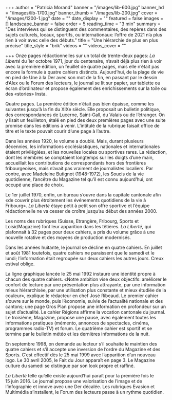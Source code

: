+++
author = "Patricia Morand"
banner = "/images/lib-600.jpg"
banner_hd = "/images/lib-1700.jpg"
banner_thumb = "/images/lib-200.jpg"
cover = "/images/1200-1.jpg"
date = ""
date_display = ""
featured = false
images = []
landscape_banner = false
order = 5
reading_time = "3 min"
summary = "Des interviews qui se distinguent des commentaires, des repères dans des sujets culturels, locaux, sportifs, ou internationaux: l’offre de 2021 n’a plus rien à voir avec celle des débuts."
title = "Une hiérarchie de plus en plus précise"
title_style = "brik"
videos = ""
videos_cover = ""

+++
Onze pages rédactionnelles sur un total de trente-deux pages: _La Liberté_ du 1er octobre 1971, jour du centenaire, n’avait déjà plus rien à voir avec la première édition, un feuillet de quatre pages, mais elle n’était pas encore la formule à quatre cahiers distincts. Aujourd’hui, de la plage de vie en pied de Une à la Der avec son mot de la fin, en passant par le dessin d’Alex ou le Forum des lecteurs, le journal se lit sur papier, sur tablette ou écran d’ordinateur et propose également des enrichissements sur la toile ou des «stories» Insta.

Quatre pages. La première édition n’était pas bien épaisse, comme les suivantes jusqu’à la fin du XIXe siècle. Elle proposait un bulletin politique, des correspondances de Lucerne, Saint-Gall, du Valais ou de l’étranger. On y lisait un feuilleton, étalé en pied des deux premières pages avec une suite promise dans les éditions à venir. L’intitulé de la rubrique faisait office de titre et le texte pouvait courir d’une page à l’autre.

Dans les années 1920, le volume a doublé. Mais, durant plusieurs décennies, les informations ecclésiastiques, nationales et internationales étaient privilégiées, et les nouvelles locales ou sportives rares. La rédaction, dont les membres se comptaient longtemps sur les doigts d’une main, accueillait les contributions de correspondants hors des frontières fribourgeoises, mais n’avait pas vraiment de journalistes localiers. Par contre, avec Madeleine Butignot (1948-1972), les Soucis de la vie quotidienne, l’ancêtre du Magazine tel qu’il est connu aujourd’hui, ont occupé une place de choix.

Le 1er juillet 1970, enfin, un bureau s’ouvre dans la capitale cantonale afin «de couvrir plus étroitement les événements quotidiens de la vie à Fribourg». _La Liberté_ étaye petit à petit son offre sportive et l’équipe rédactionnelle ne va cesser de croître jusqu’au début des années 2000.

Les noms des rubriques (Suisse, Etrangère, Fribourg, Sports et Loisir/Magazine) font leur apparition dans les têtières. _La Liberté_, qui plafonnait à 32 pages pour deux cahiers, a pris du volume grâce à une nouvelle rotative et des moyens de production modernisés.

Dans les années huitante, le journal se décline en quatre cahiers. En juillet et août 1981 toutefois, quatre cahiers ne paraissent que le samedi et le lundi; l’information était regroupée sur deux cahiers les autres jours. Creux estival oblige.

La ligne graphique lancée le 25 mai 1992 instaure une identité propre à chacun des quatre cahiers. «Notre ambition vise deux objectifs: améliorer le confort de lecture par une présentation plus attrayante, par une information mieux hiérarchisée, par une utilisation plus constante et mieux étudiée de la couleur», explique le rédacteur en chef José Ribeaud. Le premier cahier s’ouvre sur le monde, puis l’économie, suivie de l’actualité nationale et des cantons; une page Gros Plan propose une information en profondeur sur un sujet d’actualité. Le cahier Régions affirme la vocation cantonale du journal. Le troisième, Magazine, propose une pause, avec également toutes les informations pratiques (mémento, annonces de spectacles, cinéma, programmes radio-TV) et forum. Le quatrième cahier est sportif et se termine par le bulletin météo et les dernières informations de la nuit.

En septembre 1998, on demande au lecteur s’il souhaite le maintien des quatre cahiers et s’il accepte une inversion de l’ordre du Magazine et des Sports. C’est effectif dès le 25 mai 1999 avec l’apparition d’un nouveau logo. Le 30 avril 2005, le Fait du Jour apparaît en page 3. Le Magazine culture du samedi se distingue par son look propre et raffiné.

_La Liberté_ telle qu’elle existe aujourd’hui paraît pour la première fois le 15 juin 2016. Le journal propose une valorisation de l’image et de l’infographie et innove avec une Der décalée. Les rubriques Evasion et Multimédia s’installent, le Forum des lecteurs passe à un rythme quotidien.